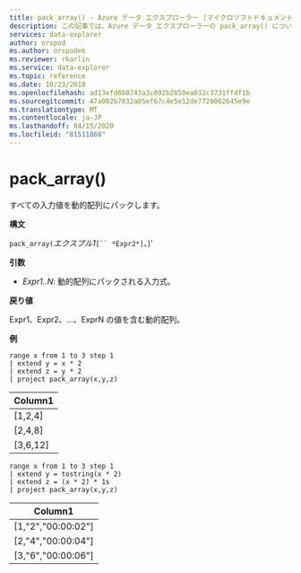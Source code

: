 ```yaml
---
title: pack_array() - Azure データ エクスプローラー |マイクロソフトドキュメント
description: この記事では、Azure データ エクスプローラーの pack_array() について説明します。
services: data-explorer
author: orspod
ms.author: orspodek
ms.reviewer: rkarlin
ms.service: data-explorer
ms.topic: reference
ms.date: 10/23/2018
ms.openlocfilehash: ad13efd6b0743a3c092b2859ea032c3731ffdf1b
ms.sourcegitcommit: 47a002b7032a05ef67c4e5e12de7720062645e9e
ms.translationtype: MT
ms.contentlocale: ja-JP
ms.lasthandoff: 04/15/2020
ms.locfileid: "81511868"
---
```

# <a name="pack_array"></a>pack_array()

すべての入力値を動的配列にパックします。

**構文**

`pack_array(`*エクスプル1*`[`` *Expr2*]`、)'

**引数**

* *Expr1..N*: 動的配列にパックされる入力式。

**戻り値**

Expr1、Expr2、...、ExprN の値を含む動的配列。

**例**

```kusto
range x from 1 to 3 step 1
| extend y = x * 2
| extend z = y * 2
| project pack_array(x,y,z)
```

|Column1|
|---|
|[1,2,4]|
|[2,4,8]|
|[3,6,12]|

```kusto
range x from 1 to 3 step 1
| extend y = tostring(x * 2)
| extend z = (x * 2) * 1s
| project pack_array(x,y,z)
```

|Column1|
|---|
|[1,"2","00:00:02"]|
|[2,"4","00:00:04"]|
|[3,"6","00:00:06"]|